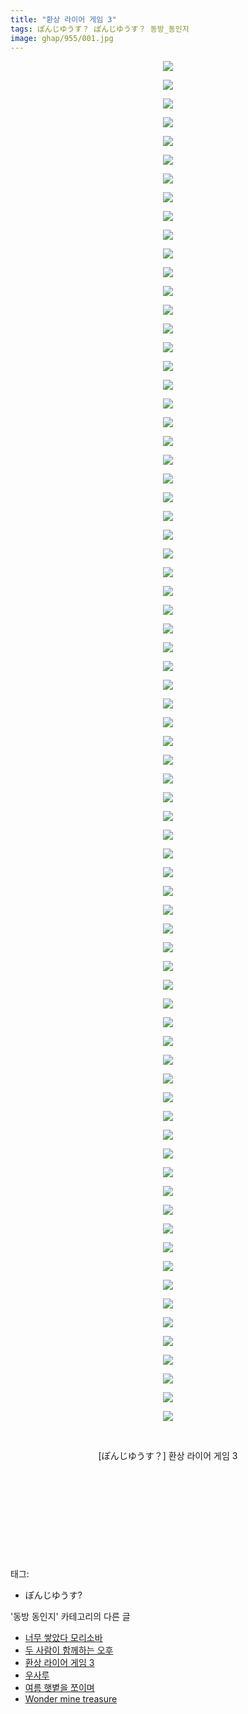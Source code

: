 ```yaml
---
title: "환상 라이어 게임 3"
tags: ぽんじゆうす？ ぽんじゆうす？ 동방_동인지
image: ghap/955/001.jpg
---
```

<div class="article">
<p style="text-align: center; clear: none; float: none;"><img src="{{ site.nasurl }}/ghap/955/001.jpg"/></p>
<p style="text-align: center; clear: none; float: none;"><img src="{{ site.nasurl }}/ghap/955/002.jpg"/></p>
<p style="text-align: center; clear: none; float: none;"><img src="{{ site.nasurl }}/ghap/955/003.jpg"/></p>
<p style="text-align: center; clear: none; float: none;"><img src="{{ site.nasurl }}/ghap/955/004.jpg"/></p>
<p style="text-align: center; clear: none; float: none;"><img src="{{ site.nasurl }}/ghap/955/005.jpg"/></p>
<p style="text-align: center; clear: none; float: none;"><img src="{{ site.nasurl }}/ghap/955/006.jpg"/></p>
<p style="text-align: center; clear: none; float: none;"><img src="{{ site.nasurl }}/ghap/955/007.jpg"/></p>
<p style="text-align: center; clear: none; float: none;"><img src="{{ site.nasurl }}/ghap/955/008.jpg"/></p>
<p style="text-align: center; clear: none; float: none;"><img src="{{ site.nasurl }}/ghap/955/009.jpg"/></p>
<p style="text-align: center; clear: none; float: none;"><img src="{{ site.nasurl }}/ghap/955/010.jpg"/></p>
<p style="text-align: center; clear: none; float: none;"><img src="{{ site.nasurl }}/ghap/955/011.jpg"/></p>
<p style="text-align: center; clear: none; float: none;"><img src="{{ site.nasurl }}/ghap/955/012.jpg"/></p>
<p style="text-align: center; clear: none; float: none;"><img src="{{ site.nasurl }}/ghap/955/013.jpg"/></p>
<p style="text-align: center; clear: none; float: none;"><img src="{{ site.nasurl }}/ghap/955/014.jpg"/></p>
<p style="text-align: center; clear: none; float: none;"><img src="{{ site.nasurl }}/ghap/955/015.jpg"/></p>
<p style="text-align: center; clear: none; float: none;"><img src="{{ site.nasurl }}/ghap/955/016.jpg"/></p>
<p style="text-align: center; clear: none; float: none;"><img src="{{ site.nasurl }}/ghap/955/017.jpg"/></p>
<p style="text-align: center; clear: none; float: none;"><img src="{{ site.nasurl }}/ghap/955/018.jpg"/></p>
<p style="text-align: center; clear: none; float: none;"><img src="{{ site.nasurl }}/ghap/955/019.jpg"/></p>
<p style="text-align: center; clear: none; float: none;"><img src="{{ site.nasurl }}/ghap/955/020.jpg"/></p>
<p style="text-align: center; clear: none; float: none;"><img src="{{ site.nasurl }}/ghap/955/021.jpg"/></p>
<p style="text-align: center; clear: none; float: none;"><img src="{{ site.nasurl }}/ghap/955/022.jpg"/></p>
<p style="text-align: center; clear: none; float: none;"><img src="{{ site.nasurl }}/ghap/955/023.jpg"/></p>
<p style="text-align: center; clear: none; float: none;"><img src="{{ site.nasurl }}/ghap/955/024.jpg"/></p>
<p style="text-align: center; clear: none; float: none;"><img src="{{ site.nasurl }}/ghap/955/025.jpg"/></p>
<p style="text-align: center; clear: none; float: none;"><img src="{{ site.nasurl }}/ghap/955/026.jpg"/></p>
<p style="text-align: center; clear: none; float: none;"><img src="{{ site.nasurl }}/ghap/955/027.jpg"/></p>
<p style="text-align: center; clear: none; float: none;"><img src="{{ site.nasurl }}/ghap/955/028.jpg"/></p>
<p style="text-align: center; clear: none; float: none;"><img src="{{ site.nasurl }}/ghap/955/029.jpg"/></p>
<p style="text-align: center; clear: none; float: none;"><img src="{{ site.nasurl }}/ghap/955/030.jpg"/></p>
<p style="text-align: center; clear: none; float: none;"><img src="{{ site.nasurl }}/ghap/955/031.jpg"/></p>
<p style="text-align: center; clear: none; float: none;"><img src="{{ site.nasurl }}/ghap/955/032.jpg"/></p>
<p style="text-align: center; clear: none; float: none;"><img src="{{ site.nasurl }}/ghap/955/033.jpg"/></p>
<p style="text-align: center; clear: none; float: none;"><img src="{{ site.nasurl }}/ghap/955/034.jpg"/></p>
<p style="text-align: center; clear: none; float: none;"><img src="{{ site.nasurl }}/ghap/955/035.jpg"/></p>
<p style="text-align: center; clear: none; float: none;"><img src="{{ site.nasurl }}/ghap/955/036.jpg"/></p>
<p style="text-align: center; clear: none; float: none;"><img src="{{ site.nasurl }}/ghap/955/037.jpg"/></p>
<p style="text-align: center; clear: none; float: none;"><img src="{{ site.nasurl }}/ghap/955/038.jpg"/></p>
<p style="text-align: center; clear: none; float: none;"><img src="{{ site.nasurl }}/ghap/955/039.jpg"/></p>
<p style="text-align: center; clear: none; float: none;"><img src="{{ site.nasurl }}/ghap/955/040.jpg"/></p>
<p style="text-align: center; clear: none; float: none;"><img src="{{ site.nasurl }}/ghap/955/041.jpg"/></p>
<p style="text-align: center; clear: none; float: none;"><img src="{{ site.nasurl }}/ghap/955/042.jpg"/></p>
<p style="text-align: center; clear: none; float: none;"><img src="{{ site.nasurl }}/ghap/955/043.jpg"/></p>
<p style="text-align: center; clear: none; float: none;"><img src="{{ site.nasurl }}/ghap/955/044.jpg"/></p>
<p style="text-align: center; clear: none; float: none;"><img src="{{ site.nasurl }}/ghap/955/045.jpg"/></p>
<p style="text-align: center; clear: none; float: none;"><img src="{{ site.nasurl }}/ghap/955/046.jpg"/></p>
<p style="text-align: center; clear: none; float: none;"><img src="{{ site.nasurl }}/ghap/955/047.jpg"/></p>
<p style="text-align: center; clear: none; float: none;"><img src="{{ site.nasurl }}/ghap/955/048.jpg"/></p>
<p style="text-align: center; clear: none; float: none;"><img src="{{ site.nasurl }}/ghap/955/049.jpg"/></p>
<p style="text-align: center; clear: none; float: none;"><img src="{{ site.nasurl }}/ghap/955/050.jpg"/></p>
<p style="text-align: center; clear: none; float: none;"><img src="{{ site.nasurl }}/ghap/955/051.jpg"/></p>
<p style="text-align: center; clear: none; float: none;"><img src="{{ site.nasurl }}/ghap/955/052.jpg"/></p>
<p style="text-align: center; clear: none; float: none;"><img src="{{ site.nasurl }}/ghap/955/053.jpg"/></p>
<p style="text-align: center; clear: none; float: none;"><img src="{{ site.nasurl }}/ghap/955/054.jpg"/></p>
<p style="text-align: center; clear: none; float: none;"><img src="{{ site.nasurl }}/ghap/955/055.jpg"/></p>
<p style="text-align: center; clear: none; float: none;"><img src="{{ site.nasurl }}/ghap/955/056.jpg"/></p>
<p style="text-align: center; clear: none; float: none;"><img src="{{ site.nasurl }}/ghap/955/057.jpg"/></p>
<p style="text-align: center; clear: none; float: none;"><img src="{{ site.nasurl }}/ghap/955/058.jpg"/></p>
<p style="text-align: center; clear: none; float: none;"><img src="{{ site.nasurl }}/ghap/955/059.jpg"/></p>
<p style="text-align: center; clear: none; float: none;"><img src="{{ site.nasurl }}/ghap/955/060.jpg"/></p>
<p style="text-align: center; clear: none; float: none;"><img src="{{ site.nasurl }}/ghap/955/061.jpg"/></p>
<p style="text-align: center; clear: none; float: none;"><img src="{{ site.nasurl }}/ghap/955/062.jpg"/></p>
<p style="text-align: center; clear: none; float: none;"><img src="{{ site.nasurl }}/ghap/955/063.jpg"/></p>
<p style="text-align: center; clear: none; float: none;"><img src="{{ site.nasurl }}/ghap/955/064.jpg"/></p>
<p style="text-align: center; clear: none; float: none;"><img src="{{ site.nasurl }}/ghap/955/065.jpg"/></p>
<p style="text-align: center; clear: none; float: none;"><img src="{{ site.nasurl }}/ghap/955/066.jpg"/></p>
<p style="text-align: center; clear: none; float: none;"><img src="{{ site.nasurl }}/ghap/955/067.jpg"/></p>
<p style="text-align: center; clear: none; float: none;"><img src="{{ site.nasurl }}/ghap/955/068.jpg"/></p>
<p style="text-align: center; clear: none; float: none;"><img src="{{ site.nasurl }}/ghap/955/069.jpg"/></p>
<p style="text-align: center; clear: none; float: none;"><img src="{{ site.nasurl }}/ghap/955/070.jpg"/></p>
<p style="text-align: center; clear: none; float: none;"><img src="{{ site.nasurl }}/ghap/955/071.jpg"/></p>
<p style="text-align: center; clear: none; float: none;"><img src="{{ site.nasurl }}/ghap/955/072.jpg"/></p>
<p style="text-align: center; clear: none; float: none;"><img src="{{ site.nasurl }}/ghap/955/073.jpg"/></p>
<p style="text-align: center; clear: none; float: none;"><br/></p>
<p style="text-align: center; clear: none; float: none;">[ぽんじゆうす？] 환상 라이어 게임 3</p>
<p style="text-align: center; clear: none; float: none;"><br/></p>
<p style="text-align: center; clear: none; float: none;"><br/></p>
<p style="text-align: center; clear: none; float: none;"><br/></p>
<p style="text-align: center; clear: none; float: none;"><br/></p>
<p><br/></p>
</div><div class="tagTrail">
<p>태그: </p>
<ul>
<li>ぽんじゆうす?</li>
</ul>
</div><div class="another">
<p>'동방 동인지' 카테고리의 다른 글</p>
<ul>
<li><a href="/2016-07-20-ghap_957">너무 쌓았다 모리소바</a></li>
<li><a href="/2016-07-20-ghap_956">두 사람이 함께하는 오후</a></li>
<li><a href="/2016-07-20-ghap_955">환상 라이어 게임 3</a></li>
<li><a href="/2016-07-20-ghap_954">우사루</a></li>
<li><a href="/2016-07-20-ghap_953">여름 햇볕을 쪼이며</a></li>
<li><a href="/2016-07-20-ghap_951">Wonder mine treasure</a></li>
</ul>
</div><div class="cb_module cb_fluid">
<div class="cb_wrt cb_profile">
</div><!-- commentList close -->
</div>